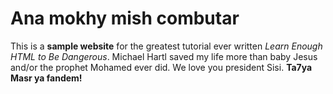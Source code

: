 # Ana mokhy mish combutar
<p>This is a <strong>sample website</strong> for the greatest tutorial ever written <em>Learn Enough HTML to Be Dangerous</em>. Michael Hartl saved my life more than baby Jesus and/or the prophet Mohamed ever did. We love you president Sisi. <strong>Ta7ya Masr ya fandem!</strong>
</p>
